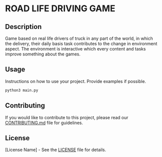 # ROAD LIFE DRIVING GAME

## Description

Game based on real life drivers of truck in any part of the world, in which the delivery, their daily basis task contributes to the change in environment aspect.
The environment is interactive which every content and tasks improve something about the games.



## Usage

Instructions on how to use your project. Provide examples if possible.

```python
python3 main.py
```

## Contributing

If you would like to contribute to this project, please read our [CONTRIBUTING.md](CONTRIBUTING.md) file for guidelines.

## License

[License Name] - See the [LICENSE](LICENSE) file for details.
```
